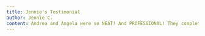 ```yaml
---
title: Jennie's Testimonial
author: Jennie C.
content: Andrea and Angela were so NEAT! And PROFESSIONAL! They completely painted and removed from a previous paint job splattered turquoise paint off the brown wood trim and white edge of the shower. They neatly re-caulked my garden tub. The clean up afterwards was IMPECCABLE!
---
```

